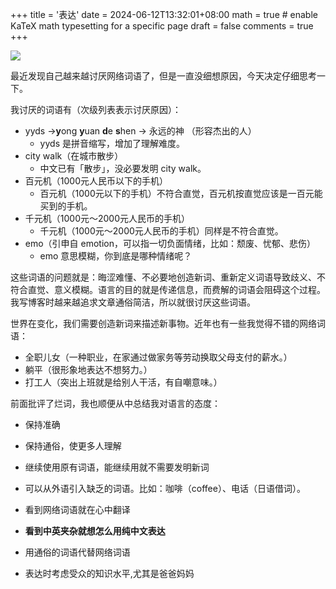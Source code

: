 +++
title = '表达'
date = 2024-06-12T13:32:01+08:00
math = true                                 # enable KaTeX math typesetting for a specific page
draft = false
comments = true
+++

![](https://cdn.jsdelivr.net/gh/CyrusYip/blog-static@main/images/2024-04-05_say-it-simpler.jpg)

最近发现自己越来越讨厌网络词语了，但是一直没细想原因，今天决定仔细思考一下。

我讨厌的词语有（次级列表表示讨厌原因）：

- yyds ->**y**ong **y**uan **d**e **s**hen -> 永远的神 （形容杰出的人）
  - yyds 是拼音缩写，增加了理解难度。
- city walk（在城市散步）
  - 中文已有「散步」，没必要发明 city walk。
- 百元机（1000元人民币以下的手机）
  - 百元机（1000元以下的手机）不符合直觉，百元机按直觉应该是一百元能买到的手机。
- 千元机（1000元～2000元人民币的手机）
  - 千元机（1000元～2000元人民币的手机）同样是不符合直觉。
- emo（引申自 emotion，可以指一切负面情绪，比如：颓废、忧郁、悲伤）
  - emo 意思模糊，你到底是哪种情绪呢？

这些词语的问题就是：晦涩难懂、不必要地创造新词、重新定义词语导致歧义、不符合直觉、意义模糊。语言的目的就是传递信息，而费解的词语会阻碍这个过程。我写博客时越来越追求文章通俗简洁，所以就很讨厌这些词语。

世界在变化，我们需要创造新词来描述新事物。近年也有一些我觉得不错的网络词语：

- 全职儿女（一种职业，在家通过做家务等劳动换取父母支付的薪水。）
- 躺平（很形象地表达不想努力。）
- 打工人（突出上班就是给别人干活，有自嘲意味。）

前面批评了烂词，我也顺便从中总结我对语言的态度：

- 保持准确
- 保持通俗，使更多人理解
- 继续使用原有词语，能继续用就不需要发明新词
- 可以从外语引入缺乏的词语。比如：咖啡（coffee）、电话（日语借词）。

- 看到网络词语就在心中翻译
- **看到中英夹杂就想怎么用纯中文表达**
- 用通俗的词语代替网络词语
- 表达时考虑受众的知识水平,尤其是爸爸妈妈
